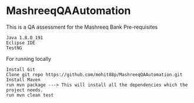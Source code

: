 # MashreeqQAAutomation
This is a QA assessment for the Mashreeq Bank
Pre-requisites

    Java 1.8.0_191
    Eclipse IDE
    TestNG

For running locally

    Install Git
    Clone git repo https://github.com/mohit88p/MashreeqQAAutomation.git
    Install Maven
    run mvn package ---> This will install all the dependencies which the project needs.
    run mvn clean test
